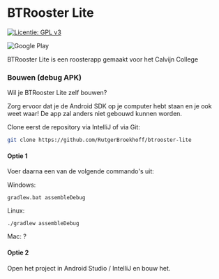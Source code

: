 # BTRooster Lite
[![Licentie: GPL v3](https://img.shields.io/badge/License-GPL%20v3-blue.svg)](https://www.gnu.org/licenses/gpl-3.0)

![Google Play](https://cdn.rawgit.com/steverichey/google-play-badge-svg/266d2b2d/img/nl_get.svg)

BTRooster Lite is een roosterapp gemaakt voor het Calvijn College

### Bouwen (debug APK)
Wil je BTRooster Lite zelf bouwen?

Zorg ervoor dat je de Android SDK op je computer hebt staan en je ook weet waar!
De app zal anders niet gebouwd kunnen worden.

Clone eerst de repository via IntelliJ of via Git:

```bash
git clone https://github.com/RutgerBroekhoff/btrooster-lite
```

#### Optie 1
Voer daarna een van de volgende commando's uit:

Windows:
```
gradlew.bat assembleDebug
```

Linux:
```
./gradlew assembleDebug
```

Mac:
?

#### Optie 2
Open het project in Android Studio / IntelliJ en bouw het.